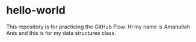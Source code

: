 # hello-world
This repository is for practicing the GitHub Flow.
Hi my name is Amanullah Anis and this is for my data structures class. 
